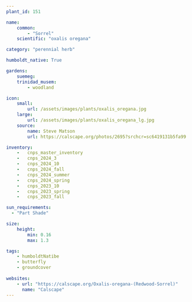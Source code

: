 ```yaml
---
plant_id: 151 

name: 
    common:  
        - "Sorrel"   
    scientific: "oxalis oregana"   

category: "perennial herb"

humboldt_native: True

gardens: 
    suemeg:
    trinidad_musem:
        - woodland

icon: 
    small: 
        url: /assets/images/plants/oxalis_oregana.jpg 
    large: 
        url: /assets/images/plants/oxalis_oregana_lg.jpg 
    source: 
        name: Steve Matson 
        url: https://calscape.org/photos/2695?srchcr=sc6419131b5fa99

inventory: 
    -   cnps_master_inventory
    -   cnps_2024_3
    -   cnps_2024_10
    -   cnps_2024_fall
    -   cnps_2024_summer
    -   cnps_2024_spring
    -   cnps_2023_10
    -   cnps_2023_spring
    -   cnps_2023_fall

sun_requirements:
  - "Part Shade"

size:
    height: 
        min: 0.16 
        max: 1.3

tags:
    - humboldtNatibe
    - butterfly
    - groundcover 
 
websites: 
    - url: "https://calscape.org/Oxalis-oregana-(Redwood-Sorrel)"
      name: "Calscape"
---
```

